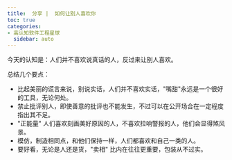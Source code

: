 ```yaml
---
title:  分享 |  如何让别人喜欢你
toc: true
categories:
- 高认知软件工程星球
  sidebar: auto
---
```


今天的认知是：人们并不喜欢说真话的人，反过来让别人喜欢。

总结几个要点：

- 比起美丽的谎言来说，别说实话，人们并不喜欢实话，"嘴甜"永远是一个很好的工具，无论何处。
- 禁止批评别人，即使善意的批评也不能发生，不过可以在公开场合在一定程度指出其不足。
- "正能量" 人们喜欢刻画美好原因的人，不喜欢拉响警报的人，他们会显得煞风景。
- 模仿，制造相同点，和他们保持一样，人们都喜欢和自己一类的人。
- 要好看，无论是人还是货，"卖相" 比内在往往更重要，包装从不过实。

